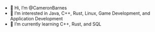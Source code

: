 - 👋 Hi, I’m @CameronBarnes
- 👀 I’m interested in 
    Java,
    C++,
    Rust,
    Linux,
    Game Development,
    and Application Development
- 🌱 I’m currently learning
    C++, Rust,
    and SQL
<!---
- 💞️ I’m looking to collaborate on ...
- 📫 How to reach me ...
--->

<!---
CameronBarnes/CameronBarnes is a ✨ special ✨ repository because its `README.md` (this file) appears on your GitHub profile.
You can click the Preview link to take a look at your changes.
--->
